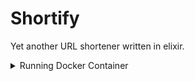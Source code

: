 # Shortify

Yet another URL shortener written in elixir.


<details><summary>Running Docker Container</summary>
<p>

##### Building image

```sh
docker build -t shortify .
```

##### Running container

```sh
docker run --rm \
    -p 4000:4000 \
    -p 4001:4001 \
    -e DATABASE_URL="postgres://postgres:pass@pgdb:5432/shortify_db?pool_size=10" \
    -e WEB_BASE_URL="http://curl.ist" \
    -it shortify
```

- `4000` port listening for web and `4001` for API by default.

</p>
</details>